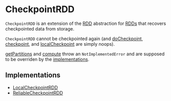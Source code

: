 # CheckpointRDD

`CheckpointRDD` is an extension of the [RDD](RDD.md) abstraction for [RDDs](#implementations) that recovers checkpointed data from storage.

`CheckpointRDD` cannot be checkpointed again (and [doCheckpoint](RDD.md#doCheckpoint), [checkpoint](RDD.md#checkpoint), and [localCheckpoint](RDD.md#localCheckpoint) are simply noops).

[getPartitions](RDD.md#getPartitions) and [compute](RDD.md#compute) throw an `NotImplementedError` and are supposed to be overriden by the [implementations](#implementations).

## Implementations

* [LocalCheckpointRDD](LocalCheckpointRDD.md)
* [ReliableCheckpointRDD](ReliableCheckpointRDD.md)
